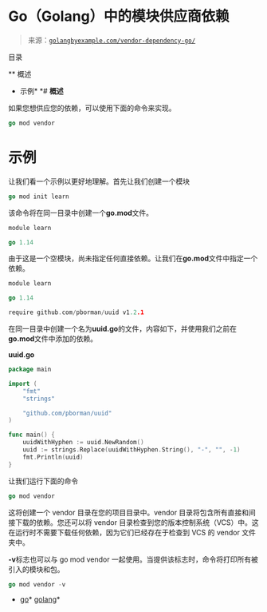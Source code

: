 <!--yml

分类：未分类

日期：2024-10-13 06:29:59

-->

# Go（Golang）中的模块供应商依赖

> 来源：[`golangbyexample.com/vendor-dependency-go/`](https://golangbyexample.com/vendor-dependency-go/)

目录

**   概述

+   示例*  *# **概述**

如果您想供应您的依赖，可以使用下面的命令来实现。

```go
go mod vendor
```

# **示例**

让我们看一个示例以更好地理解。首先让我们创建一个模块

```go
go mod init learn
```

该命令将在同一目录中创建一个**go.mod**文件。

```go
module learn

go 1.14
```

由于这是一个空模块，尚未指定任何直接依赖。让我们在**go.mod**文件中指定一个依赖。

```go
module learn

go 1.14

require github.com/pborman/uuid v1.2.1
```

在同一目录中创建一个名为**uuid.go**的文件，内容如下，并使用我们之前在**go.mod**文件中添加的依赖。

**uuid.go**

```go
package main

import (
	"fmt"
	"strings"

	"github.com/pborman/uuid"
)

func main() {
	uuidWithHyphen := uuid.NewRandom()
	uuid := strings.Replace(uuidWithHyphen.String(), "-", "", -1)
	fmt.Println(uuid)
}
```

让我们运行下面的命令

```go
go mod vendor
```

这将创建一个 vendor 目录在您的项目目录中。vendor 目录将包含所有直接和间接下载的依赖。您还可以将 vendor 目录检查到您的版本控制系统（VCS）中。这在运行时不需要下载任何依赖，因为它们已经存在于检查到 VCS 的 vendor 文件夹中。

**-v**标志也可以与 go mod vendor 一起使用。当提供该标志时，命令将打印所有被引入的模块和包。

```go
go mod vendor -v
```

+   [go](https://golangbyexample.com/tag/go/)*   [golang](https://golangbyexample.com/tag/golang/)*
